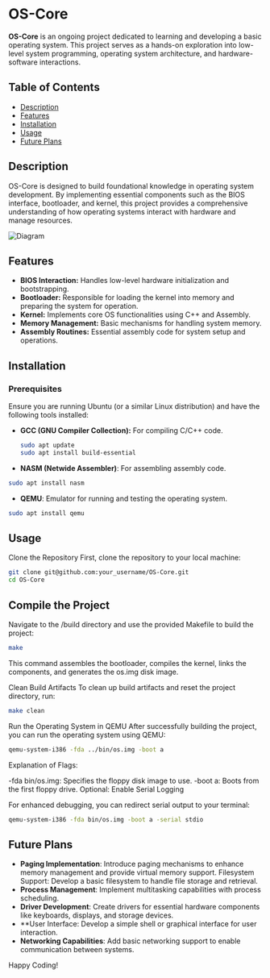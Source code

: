 # OS-Core


**OS-Core** is an ongoing project dedicated to learning and developing a basic operating system. This project serves as a hands-on exploration into low-level system programming, operating system architecture, and hardware-software interactions.

## Table of Contents

- [Description](#description)
- [Features](#features)
- [Installation](#installation)
- [Usage](#usage)
- [Future Plans](#future-plans)

## Description

OS-Core is designed to build foundational knowledge in operating system development. By implementing essential components such as the BIOS interface, bootloader, and kernel, this project provides a comprehensive understanding of how operating systems interact with hardware and manage resources.

![Diagram](https://github.com/user-attachments/assets/ed8e9ef6-1d31-4778-889f-dee45a264598)

## Features

- **BIOS Interaction:** Handles low-level hardware initialization and bootstrapping.
- **Bootloader:** Responsible for loading the kernel into memory and preparing the system for operation.
- **Kernel:** Implements core OS functionalities using C++ and Assembly.
- **Memory Management:** Basic mechanisms for handling system memory.
- **Assembly Routines:** Essential assembly code for system setup and operations.

## Installation

### Prerequisites

Ensure you are running Ubuntu (or a similar Linux distribution) and have the following tools installed:

- **GCC (GNU Compiler Collection):** For compiling C/C++ code.
  
  ```bash
  sudo apt update
  sudo apt install build-essential
- **NASM (Netwide Assembler)**: For assembling assembly code.

 ```bash
 sudo apt install nasm
```

- **QEMU**: Emulator for running and testing the operating system.
```bash
sudo apt install qemu
```
## Usage
Clone the Repository
First, clone the repository to your local machine:

```bash
git clone git@github.com:your_username/OS-Core.git
cd OS-Core
```
## Compile the Project
Navigate to the /build directory and use the provided Makefile to build the project:

```bash
make
```
This command assembles the bootloader, compiles the kernel, links the components, and generates the os.img disk image.

Clean Build Artifacts
To clean up build artifacts and reset the project directory, run:

```bash
make clean
```
Run the Operating System in QEMU
After successfully building the project, you can run the operating system using QEMU:

```bash
qemu-system-i386 -fda ../bin/os.img -boot a
```
Explanation of Flags:

-fda bin/os.img: Specifies the floppy disk image to use.
-boot a: Boots from the first floppy drive.
Optional: Enable Serial Logging

For enhanced debugging, you can redirect serial output to your terminal:

```bash
qemu-system-i386 -fda bin/os.img -boot a -serial stdio
```

## Future Plans
- **Paging Implementation**: Introduce paging mechanisms to enhance memory management and provide virtual memory support.
Filesystem Support: Develop a basic filesystem to handle file storage and retrieval.
- **Process Management**: Implement multitasking capabilities with process scheduling.
- **Driver Development**: Create drivers for essential hardware components like keyboards, displays, and storage devices.
- **User Interface: Develop a simple shell or graphical interface for user interaction.
- **Networking Capabilities**: Add basic networking support to enable communication between systems.


Happy Coding!
